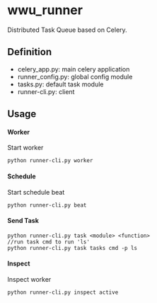 # wwu_runner

Distributed Task Queue based on Celery.

## Definition
- celery_app.py: main celery application
- runner_config.py: global config module
- tasks.py: default task module
- runner-cli.py: client

## Usage

#### Worker
Start worker
```
python runner-cli.py worker
```

#### Schedule
Start schedule beat
```
python runner-cli.py beat
```

#### Send Task
```
python runner-cli.py task <module> <function>
//run task cmd to run 'ls'
python runner-cli.py task tasks cmd -p ls
```

#### Inspect
Inspect worker
```
python runner-cli.py inspect active
```
